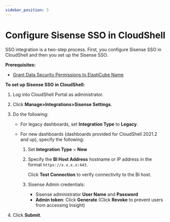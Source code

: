 ```yaml
---
sidebar_position: 3
---
```


# Configure Sisense SSO in CloudShell

SSO integration is a two-step process. First, you configure Sisense SSO in CloudShell and then you set up the Sisense SSO.

**Prerequisites:**

- [Grant Data Security Permissions to ElastiCube Name](../install-insight/insight-configuration/grant-permissions)

**To set up Sisense SSO in CloudShell:**

1. Log into CloudShell Portal as administrator.
2. Click **Manage>Integrations>Sisense Settings**.
3. Do the following:
    
    - For legacy dashboards, set **Integration Type** to **Legacy**.
    - For new dashboards (dashboards provided for CloudShell 2021.2 and up), specify the following:
        
        1. Set **Integration Type** = **New**
        2. Specify the **BI Host Address** hostname or IP address in the format `https://x.x.x.x:443`.
            
            Click **Test Connection** to verify connectivity to the BI host.
            
        3. Sisense Admin credentials:
            - Sisense administrator **User Name** and **Password**
            - **Admin token**: Click **Generate** (Click **Revoke** to prevent users from accessing Insight)
4. Click **Submit**.